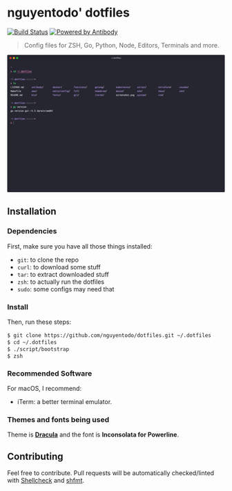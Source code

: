 # nguyentodo' dotfiles
[![Build Status][tb]][tp]
[![Powered by Antibody][ab]][ap]

> Config files for ZSH, Go, Python, Node, Editors, Terminals and more.

![screenshot][scrn]

[ap]: https://github.com/getantibody/antibody
[ab]: https://img.shields.io/badge/powered%20by-antibody-blue.svg?style=flat-square
[tb]: https://img.shields.io/travis/com/nguyentodo/dotfiles?style=flat-square
[tp]: https://travis-ci.com/nguyentodo/dotfiles
[scrn]: /screenshot.png

## Installation

### Dependencies

First, make sure you have all those things installed:

- `git`: to clone the repo
- `curl`: to download some stuff
- `tar`: to extract downloaded stuff
- `zsh`: to actually run the dotfiles
- `sudo`: some configs may need that

### Install

Then, run these steps:

```console
$ git clone https://github.com/nguyentodo/dotfiles.git ~/.dotfiles
$ cd ~/.dotfiles
$ ./script/bootstrap
$ zsh
```

### Recommended Software

For macOS, I recommend:

- iTerm: a better terminal emulator.

### Themes and fonts being used

Theme is **[Dracula](https://draculatheme.com)** and the font is
**Inconsolata for Powerline**.

## Contributing

Feel free to contribute. Pull requests will be automatically
checked/linted with [Shellcheck](https://github.com/koalaman/shellcheck)
and [shfmt](https://github.com/mvdan/sh).
